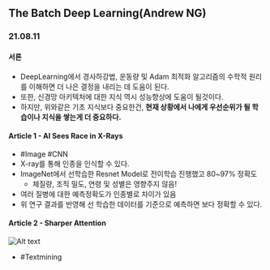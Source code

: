## The Batch Deep Learning(Andrew NG)

### 21.08.11
#### 서론
- DeepLearning에서 경사하강법, 운동량 및 Adam 최적화 알고리즘의 수학적 원리를 이해하면 더 나은 결정을 내리는 데 도움이 된다.
- 또한, 신경망 아키텍처에 대한 지식 역시 성능향상에 도움이 될것이다.
- 하지만, 위와같은 기초 지식보다 중요한건, **현재 상황에서 나에게 우선순위가 될 학습이나 지식을 쌓는게 더 중요하다.**


#### Article 1 - AI Sees Race in X-Rays
- \#Image #CNN
- X-ray를 통해 인종을 인식할 수 있다.
- ImageNet에서 선학습한 Resnet Model로 전이학습 진행했고 80~97% 정확도
    - 체질량, 조직 밀도, 연령 및 성별은 영향주지 않음!
- 여러 질병에 대한 예측정확도가 인종별로 차이가 있음 
- 위 연구 결과를 반영해 선 학습한 데이터를 기준으로 예측하면 보다 정확할 수 있다.


#### Article 2 - Sharper Attention
![Alt text](https://ci6.googleusercontent.com/proxy/D805dkrf2WcMVRT8q3cVfYGMTWw5xX6ZJlqpcabP0XfPbTSl2Mrc43Tq1wddEXyESkpRE2351hkA0LipGUfc9NZz_rrEb8W1hbfuCQ9h-v15KmrHq1_91SibneIZJ9S9QPHjjg42iLeZJjWWKEQ=s0-d-e1-ft#https://info.deeplearning.ai/hs-fs/hubfs/FORGET.gif?width=1200&upscale=true&name=FORGET.gif)
- \#Textmining

